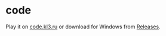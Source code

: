 # code

Play it on [code.kl3.ru](https://code.kl3.ru) or download for Windows from [Releases](https://github.com/mckoda09/code/releases/tag/latest).
